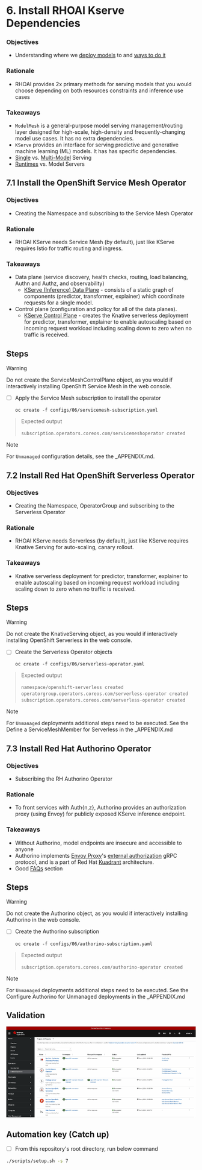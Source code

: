 # 6. Install RHOAI Kserve Dependencies

### Objectives

- Understanding where we [deploy models](/docs/info-deploy-model.md) to and [ways to do it](/docs/info-model-serving.md)

### Rationale

- RHOAI provides 2x primary methods for serving models that you would choose depending on both resources constraints and inference use cases

### Takeaways

- `ModelMesh` is a general-purpose model serving management/routing layer designed for high-scale, high-density and frequently-changing model use cases. It has no extra dependencies.
- `KServe` provides an interface for serving predictive and generative machine learning (ML) models. It has has specific dependencies.
- [Single](https://kserve.github.io/website/0.8/modelserving/v1beta1/serving_runtime/) vs. [Multi-Model](https://kserve.github.io/website/0.8/modelserving/mms/multi-model-serving/) Serving
- [Runtimes](https://kserve.github.io/website/0.8/modelserving/servingruntimes/) vs. Model Servers

## 7.1 Install the OpenShift Service Mesh Operator

### Objectives

- Creating the Namespace and subscribing to the Service Mesh Operator

### Rationale

- RHOAI KServe needs Service Mesh (by default), just like KServe requires Istio for traffic routing and ingress.

### Takeaways

- Data plane (service discovery, health checks, routing, load balancing, Authn and Authz, and observability)
  - [KServe (Inference) Data Plane](https://kserve.github.io/website/latest/modelserving/data_plane/data_plane/) - consists of a static graph of components (predictor, transformer, explainer) which coordinate requests for a single model.
- Control plane (configuration and policy for all of the data planes).
  - [KServe Control Plane](https://kserve.github.io/website/latest/modelserving/control_plane/) - creates the Knative serverless deployment for predictor, transformer, explainer to enable autoscaling based on incoming request workload including scaling down to zero when no traffic is received.

## Steps

> [!WARNING]
> Do not create the ServiceMeshControlPlane object, as you would if interactively installing OpenShift Service Mesh in the web console.

- [ ] Apply the Service Mesh subscription to install the operator

      oc create -f configs/06/servicemesh-subscription.yaml

> Expected output
>
> `subscription.operators.coreos.com/servicemeshoperator created`

> [!NOTE]
> For `Unmanaged` configuration details, see the \_APPENDIX.md.

## 7.2 Install Red Hat OpenShift Serverless Operator

### Objectives

- Creating the Namespace, OperatorGroup and subscribing to the Serverless Operator

### Rationale

- RHOAI KServe needs Serverless (by default), just like KServe requires Knative Serving for auto-scaling, canary rollout.

### Takeaways

- Knative serverless deployment for predictor, transformer, explainer to enable autoscaling based on incoming request workload including scaling down to zero when no traffic is received.

## Steps

> [!WARNING]
> Do not create the KnativeServing object, as you would if interactively installing OpenShift Serverless in the web console.

- [ ] Create the Serverless Operator objects

      oc create -f configs/06/serverless-operator.yaml

> Expected output
>
> `namespace/openshift-serverless created`\
> `operatorgroup.operators.coreos.com/serverless-operator created`\
> `subscription.operators.coreos.com/serverless-operator created`

> [!NOTE]
> For `Unmanaged` deployments additional steps need to be executed. See the Define a ServiceMeshMember for Serverless in the \_APPENDIX.md

## 7.3 Install Red Hat Authorino Operator

### Objectives

- Subscribing the RH Authorino Operator

### Rationale

- To front services with Auth{n,z}, Authorino provides an authorization proxy (using Envoy) for publicly exposed KServe inference endpoint.

### Takeaways

- Without Authorino, model endpoints are insecure and accessible to anyone
- Authorino implements [Envoy Proxy](https://www.envoyproxy.io/)'s [external authorization](https://www.envoyproxy.io/docs/envoy/latest/start/sandboxes/ext_authz) gRPC protocol, and is a part of Red Hat [Kuadrant](https://github.com/kuadrant) architecture.
- Good [FAQs](https://github.com/kuadrant/authorino?tab=readme-ov-file#faq) section

## Steps

> [!WARNING]
> Do not create the Authorino object, as you would if interactively installing Authorino in the web console.

- [ ] Create the Authorino subscription

      oc create -f configs/06/authorino-subscription.yaml

> Expected output
>
> `subscription.operators.coreos.com/authorino-operator created`

> [!NOTE]
> For `Unmanaged` deployments additional steps need to be executed. See the Configure Authorino for Unmanaged deployments in the \_APPENDIX.md

## Validation

![](/assets/06-validation.gif)

## Automation key (Catch up)

- [ ] From this repository's root directory, run below command

```sh
./scripts/setup.sh -s 7
```
